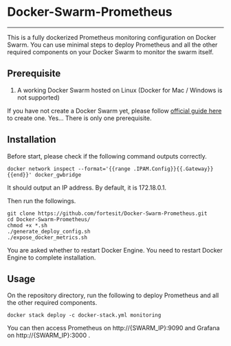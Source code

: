 # Docker-Swarm-Prometheus
---
This is a fully dockerized Prometheus monitoring configuration on Docker Swarm. You can use minimal steps to deploy Prometheus and all the other required components on your Docker Swarm to monitor the swarm itself.  

## Prerequisite
1. A working Docker Swarm hosted on Linux (Docker for Mac / Windows is not supported)  

If you have not create a Docker Swarm yet, please follow [official guide here](https://docs.docker.com/engine/swarm/swarm-tutorial/create-swarm/) to create one. Yes... There is only one prerequisite.  

## Installation
Before start, please check if the following command outputs correctly.
```
docker network inspect --format='{{range .IPAM.Config}}{{.Gateway}}{{end}}' docker_gwbridge
```
It should output an IP address. By default, it is 172.18.0.1.    

Then run the followings.  
```
git clone https://github.com/fortesit/Docker-Swarm-Prometheus.git
cd Docker-Swarm-Prometheus/
chmod +x *.sh
./generate_deploy_config.sh
./expose_docker_metrics.sh
```

You are asked whether to restart Docker Engine. You need to restart Docker Engine to complete installation.  

## Usage
On the repository directory, run the following to deploy Prometheus and all the other required components.
```
docker stack deploy -c docker-stack.yml monitoring
```
You can then access Prometheus on http://{SWARM_IP}:9090 and Grafana on http://{SWARM_IP}:3000 .
